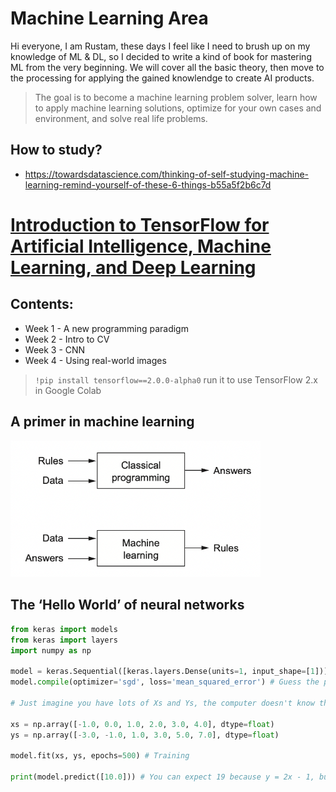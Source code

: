 # Machine Learning Area
Hi everyone, I am Rustam, these days I feel like I need to brush up on my knowledge of ML & DL, so I decided to write a kind of book for mastering ML from the very beginning. We will cover all the basic theory, then move to the processing for applying the gained knowlendge to create AI products.

> The goal is to become a machine learning problem solver, learn how to apply machine learning solutions, optimize for your own cases and environment, and solve real life problems.

## How to study?
- https://towardsdatascience.com/thinking-of-self-studying-machine-learning-remind-yourself-of-these-6-things-b55a5f2b6c7d

# [Introduction to TensorFlow for Artificial Intelligence, Machine Learning, and Deep Learning](https://www.coursera.org/learn/introduction-tensorflow/home/welcome)

## Contents:
- Week 1 - A new programming paradigm
- Week 2 - Intro to CV
- Week 3 - CNN
- Week 4 - Using real-world images
 
> `!pip install tensorflow==2.0.0-alpha0` run it to use TensorFlow 2.x in Google Colab

## A primer in machine learning
<img src="img/1.png" width=400/>

## The ‘Hello World’ of neural networks
```python
from keras import models
from keras import layers
import numpy as np

model = keras.Sequential([keras.layers.Dense(units=1, input_shape=[1])])
model.compile(optimizer='sgd', loss='mean_squared_error') # Guess the pattern and measure how badly or good the algorithm works

# Just imagine you have lots of Xs and Ys, the computer doesn't know the correlation between them. Your algorithm tries to connect Xs to Ys (makes guesses). The loss functions looks at the predicted outputs and actial outputs and *measures how good or badly the guess was. Then it gives its value to optimizer which figures out the next guess (update its parameters). So the optimizer thinks about how good or how badly the guess was done using the data from the loss function.

xs = np.array([-1.0, 0.0, 1.0, 2.0, 3.0, 4.0], dtype=float)
ys = np.array([-3.0, -1.0, 1.0, 3.0, 5.0, 7.0], dtype=float)

model.fit(xs, ys, epochs=500) # Training

print(model.predict([10.0])) # You can expect 19 because y = 2x - 1, but it will be very close to ≈19
```